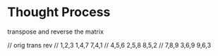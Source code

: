 # Thought Process

transpose and reverse the matrix

// orig   trans   rev
// 1,2,3  1,4,7  7,4,1
// 4,5,6  2,5,8  8,5,2
// 7,8,9  3,6,9  9,6,3
